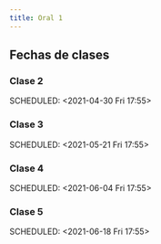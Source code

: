 ```yaml
---
title: Oral 1
---
```


## Fechas de clases
### Clase 2
SCHEDULED: <2021-04-30 Fri 17:55>
### Clase 3 
SCHEDULED: <2021-05-21 Fri 17:55>
### Clase 4 
SCHEDULED: <2021-06-04 Fri 17:55>
### Clase 5 
SCHEDULED: <2021-06-18 Fri 17:55>

